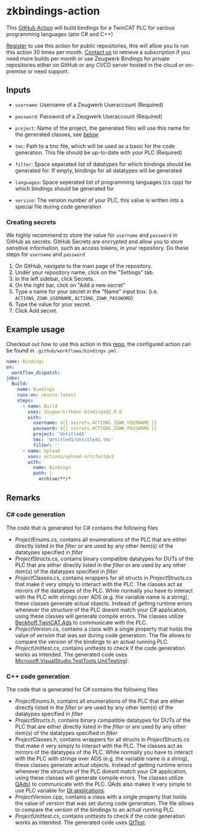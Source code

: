 # zkbindings-action

This [GitHub Action](https://github.com/features/actions) will build bindings for a TwinCAT PLC for various programming languages (atm C# and C++) 

[Register](https://zeugwerk.dev/wp-login.php?action=register) to use this action for public repositories, this will allow you to run this action 30 times per month. [Contact us](mailto:info@zeugwerk.at) to retrieve a subscription if you need more builds per month or use Zeugwerk Bindings for private repositories either on GitHub or any CI/CD server hosted in the cloud or on-premise or need support.


## Inputs

* `username`: Username of a Zeugwerk Useraccount (Required)

* `password`: Password of a Zeugwerk Useraccount (Required)

* `project`: Name of the project, the generated files will use this name for the generated classes, see [below](#remarks)

* `tmc`: Path to a tmc file, which will be used as a basic for the code generation. This file should be up-to-date with your PLC (Required)

* `filter`: Space seperated list of datatypes for which bindings should be generated for. If empty, bindings for all datatypes will be generated

* `languages`: Space seperated list of programming languages (cs cpp) for which bindings should be generated for

* `version`: The version number of your PLC, this value is written into a special file during code generation

### Creating secrets

We highly recommend to store the value for `username` and `password` in GitHub as secrets. GitHub Secrets are encrypted and allow you to store sensitive information, such as access tokens, in your repository. Do these steps for `username` and `password`

1. On GitHub, navigate to the main page of the repository.
2. Under your repository name, click on the "Settings" tab.
3. In the left sidebar, click Secrets.
4. On the right bar, click on "Add a new secret" 
5. Type a name for your secret in the "Name" input box. (i.e. `ACTIONS_ZGWK_USERNAME`, `ACTIONS_ZGWK_PASSWORD`)
6. Type the value for your secret.
7. Click Add secret. 

## Example usage

Checkout out how to use this action in this [repo](https://github.com/Zeugwerk/Tutorial-Quickstart), the configured action can be found in `.github/workflows/bindings.yml`. 

```yaml
name: Bindings
on:
  workflow_dispatch:
jobs:
  Build:
    name: Bindings
    runs-on: ubuntu-latest
    steps:
      - name: Build
        uses: Zeugwerk/zkdoc-bindings@1.0.0
        with:
          username: ${{ secrets.ACTIONS_ZGWK_USERNAME }}
          password: ${{ secrets.ACTIONS_ZGWK_PASSWORD }}
          project: 'Untitled1'
          tmc: 'Untitled1/Untitled1.tmc'
          filter: ''
      - name: Upload
        uses: actions/upload-artifact@v3
        with:
          name: Bindings
          path: |
            archive/**/*           
```

## Remarks

### C# code generation

The code that is generated for C# contains the following files
- *Project*Enums.cs, contains all enumerations of the PLC that are either directly listed in the *filter* or are used by any other item(s) of the datatypes specified in *filter*
- *Project*Structs.cs, contains binary compatible datatypes for DUTs of the PLC that are either directly listed in the *filter* or are used by any other item(s) of the datatypes specified in *filter*
- *Project*Classes.cs, contains wrappers for all structs in *Project*Structs.cs that make it very simply to interact with the PLC. The classes act as mirrors of the datatypes of the PLC. While normally you have to interact with the PLC with strings over ADS (e.g. the variable name is a string), these classes generate actual objects. Instead of getting runtime errors whenever the structure of the PLC doesnt match your C# application, using these classes will generate compile errors. The classes utilize [Beckhoff.TwinCAT.Ads](https://www.nuget.org/packages/Beckhoff.TwinCAT.Ads) to communicate with the PLC.
- *Project*Version.cs, contains a class with a single property that holds the value of *version* that was set during code generation. The file allows to compare the version of the bindings to an actual running PLC.
- *Project*Unittest.cs, contains unittests to check if the code generation works as intended. The generated code uses [Microsoft.VisualStudio.TestTools.UnitTesting](https://learn.microsoft.com/en-us/visualstudio/test/using-microsoft-visualstudio-testtools-unittesting-members-in-unit-tests?view=vs-2022)).

### C++ code generation

The code that is generated for C# contains the following files
- *Project*Enums.h, contains all enumerations of the PLC that are either directly listed in the *filter* or are used by any other item(s) of the datatypes specified in *filter*
- *Project*Structs.h, contains binary compatible datatypes for DUTs of the PLC that are either directly listed in the *filter* or are used by any other item(s) of the datatypes specified in *filter*
- *Project*Classes.h, contains wrappers for all structs in *Project*Structs.cs that make it very simply to interact with the PLC. The classes act as mirrors of the datatypes of the PLC. While normally you have to interact with the PLC with strings over ADS (e.g. the variable name is a string), these classes generate actual objects. Instead of getting runtime errors whenever the structure of the PLC doesnt match your C# application, using these classes will generate compile errors. The classes utilize [QAds](https://github.com/stefanbesler/QAds)) to communicate with the PLC. QAds also makes it very simple to use PLC variable for [Qt applications](https://github.com/qt).
- *Project*Version.cpp, contains a class with a single property that holds the value of *version* that was set during code generation. The file allows to compare the version of the bindings to an actual running PLC.
- *Project*Unittest.cs, contains unittests to check if the code generation works as intended. The generated code uses [QtTest](https://doc.qt.io/qt-6/qtest-overview.html).
